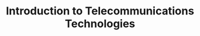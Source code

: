 ---
title: Introduction to Telecommunications Technologies
number: COMM 280
description: EXAMPLE DESCRIPTION
bulletin-link: http://bulletins.psu.edu/undergrad/courses/c/comm/280
pathway-list: [Video Production]
---